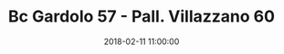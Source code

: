 ---
title: Bc Gardolo 57 - Pall. Villazzano 60
date: 2018-02-11 11:00:00
squadra-a: Bc Gardolo
punteggio-a: 57
squadra-b: Pall. Villazzano
punteggio-b: 60
partite/squadra: under-13-17-18
luogo: Centro Sportivo Trento Nord
categoria: under 13
---